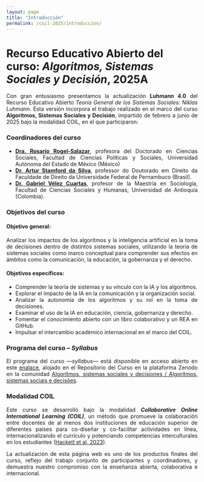 ```yaml
---
layout: page
title: "Introducción"
permalink: /coil-2025/introduccion/
---
```


# Recurso Educativo Abierto del curso: *Algoritmos, Sistemas Sociales y Decisión*, 2025A

<div style="text-align: justify;" markdown="1">

Con gran entusiasmo presentamos la actualización **Luhmann 4.0** del Recurso Educativo Abierto *Teoría General de los Sistemas Sociales: Niklas Luhmann*. Esta versión incorpora el trabajo realizado en el marco del curso **Algoritmos, Sistemas Sociales y Decisión**, impartido de febrero a junio de 2025 bajo la modalidad COIL, en el que participaron:

### Coordinadores del curso
- [**Dra. Rosario Rogel-Salazar**](https://rosariorogel.net/), profesora del Doctorado en Ciencias Sociales, Facultad de Ciencias Políticas y Sociales, Universidad Autónoma del Estado de México (México)   
- [**Dr. Artur Stamford da Silva**](https://sigaa.ufpe.br/sigaa/public/docente/portal.jsf?siape=3215159), professor do Doutorado em Direito da Faculdade de Direito da Universidade Federal de Pernambuco (Brasil).
- [**Dr. Gabriel Vélez Cuartas**](https://ciics.casagrande.edu.ec/phd-gabriel-velez-cuartas/), profesor de la Maestría en Sociología, Facultad de Ciencias Sociales y Humanas, Universidad de Antioquia (Colombia).

### Objetivos del curso
#### Objetivo general:
Analizar los impactos de los algoritmos y la inteligencia artificial en la toma de decisiones dentro de distintos sistemas sociales, utilizando la teoría de sistemas sociales como marco conceptual para comprender sus efectos en ámbitos como la comunicación, la educación, la gobernanza y el derecho.   

#### Objetivos específicos:
- Comprender la teoría de sistemas y su vínculo con la IA y los algoritmos.  
- Explorar el impacto de la IA en la comunicación y la organización social.  
- Analizar la autonomía de los algoritmos y su rol en la toma de decisiones.  
- Examinar el uso de la IA en educación, ciencia, gobernanza y derecho.  
- Fomentar el conocimiento abierto con un libro colaborativo y un REA en GitHub.  
- Impulsar el intercambio académico internacional en el marco del COIL.   

### Programa del curso – *Syllabus*

El programa del curso *—syllabus—* está disponible en acceso abierto en este [enalace](10.5281/zenodo.15770096), alojado en el Repositorio del Curso en la plataforma Zenodo en la comunidad [Algoritmos, sistemas sociales y decisiones / Algoritmos, sistemas sociais e decisões](https://zenodo.org/communities/sociologiayalgoritmos/records?q=&l=list&p=1&s=10&sort=newest).

### Modalidad COIL

Este curso se desarrolló bajo la modalidad ***Collaborative Online International Learning (COIL)***, un método que promueve la colaboración entre docentes de al menos dos instituciones de educación superior de diferentes países para co-diseñar y co-facilitar actividades en línea, internacionalizando el currículo y potenciando competencias interculturales en los estudiantes ([Hackett et al, 2023](https://doi.org/10.1007/s11528-024-01000-w)).  

La actualización de esta página web es uno de los productos finales del curso, reflejo del trabajo conjunto de participantes y coordinadores, y demuestra nuestro compromiso con la enseñanza abierta, colaborativa e internacional.  
</div>
